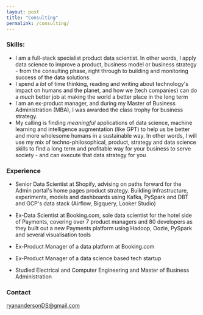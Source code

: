 ```yaml
---
layout: post
title: "Consulting"
permalink: /consulting/
---
```


### Skills:
* I am a full-stack specialist product data scientist. In other words, I apply data science to improve a product, business model or business strategy - from the consulting phase, right through to building and monitoring success of the data solutions.
* I spend a _lot_ of time thinking, reading and writing about technology's impact on humans and the planet, and how we (tech companies) can do a _much_ better job at making the world a better place in the long term
* I am an ex-product manager, and during my Master of Business Administration (MBA), I was awarded the class trophy for business strategy.
* My calling is finding _meaningful_ applications of data science, machine learning and intelligence augmentation (like GPT) to help us be better and more wholesome humans in a sustainable way. In other words, I will use my mix of techno-philosophical, product, strategy and data science skills to find a long term and profitable way for your business to serve society - and can execute that data strategy for you

### Experience 
* Senior Data Scientist at Shopify, advising on paths forward for the Admin portal's home pages product strategy. Building infrastructure, experiments, models and dashboards using Kafka, PySpark and DBT and GCP's data stack (Airflow, Bigquery, Looker Studio)
* Ex-Data Scientist at Booking.com, sole data scientist for the hotel side of Payments, covering over 7 product managers and 80 developers as they built out a new Payments platform using Hadoop, Oozie, PySpark and several visualisation tools

* Ex-Product Manager of a data platform at Booking.com
* Ex-Product Manager of a data science based tech startup
* Studied Electrical and Computer Engineering and Master of Business Administration

### Contact
[ryanandersonDS@gmail.com](mailto:ryanandersonDS@gmail.com)
